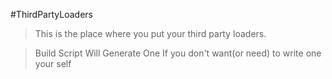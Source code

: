 #ThirdPartyLoaders
>This is the place where you put your third party loaders.

>Build Script Will Generate One If you don't want(or need) to write one your self
